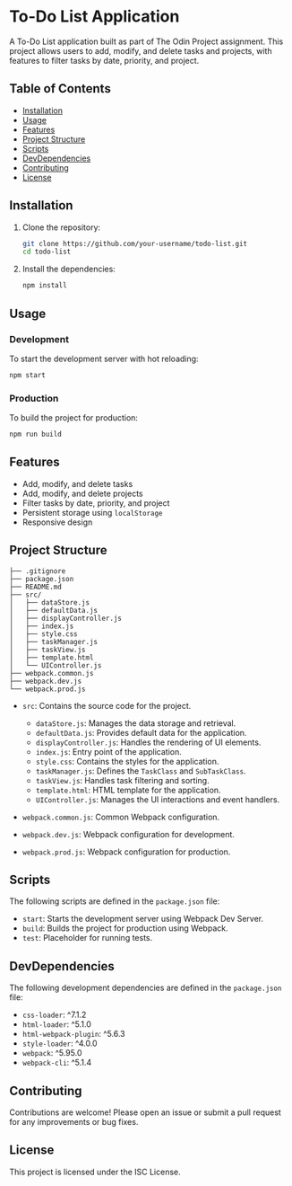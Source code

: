 # To-Do List Application

A To-Do List application built as part of The Odin Project assignment. This project allows users to add, modify, and delete tasks and projects, with features to filter tasks by date, priority, and project.

## Table of Contents

- [Installation](#installation)
- [Usage](#usage)
- [Features](#features)
- [Project Structure](#project-structure)
- [Scripts](#scripts)
- [DevDependencies](#devdependencies)
- [Contributing](#contributing)
- [License](#license)

## Installation

1. Clone the repository:
   ```sh
   git clone https://github.com/your-username/todo-list.git
   cd todo-list
   ```

2. Install the dependencies:
   ```sh
   npm install
   ```

## Usage

### Development

To start the development server with hot reloading:
```sh
npm start
```

### Production

To build the project for production:
```sh
npm run build
```

## Features

- Add, modify, and delete tasks
- Add, modify, and delete projects
- Filter tasks by date, priority, and project
- Persistent storage using `localStorage`
- Responsive design

## Project Structure

```
├── .gitignore
├── package.json
├── README.md
├── src/
│   ├── dataStore.js
│   ├── defaultData.js
│   ├── displayController.js
│   ├── index.js
│   ├── style.css
│   ├── taskManager.js
│   ├── taskView.js
│   ├── template.html
│   └── UIController.js
├── webpack.common.js
├── webpack.dev.js
└── webpack.prod.js
```

- `src`: Contains the source code for the project.
  - `dataStore.js`: Manages the data storage and retrieval.
  - `defaultData.js`: Provides default data for the application.
  - `displayController.js`: Handles the rendering of UI elements.
  - `index.js`: Entry point of the application.
  - `style.css`: Contains the styles for the application.
  - `taskManager.js`: Defines the `TaskClass` and `SubTaskClass`.
  - `taskView.js`: Handles task filtering and sorting.
  - `template.html`: HTML template for the application.
  - `UIController.js`: Manages the UI interactions and event handlers.

- `webpack.common.js`: Common Webpack configuration.
- `webpack.dev.js`: Webpack configuration for development.
- `webpack.prod.js`: Webpack configuration for production.

## Scripts

The following scripts are defined in the `package.json` file:

- `start`: Starts the development server using Webpack Dev Server.
- `build`: Builds the project for production using Webpack.
- `test`: Placeholder for running tests.

## DevDependencies

The following development dependencies are defined in the `package.json` file:

- `css-loader`: ^7.1.2
- `html-loader`: ^5.1.0
- `html-webpack-plugin`: ^5.6.3
- `style-loader`: ^4.0.0
- `webpack`: ^5.95.0
- `webpack-cli`: ^5.1.4

## Contributing

Contributions are welcome! Please open an issue or submit a pull request for any improvements or bug fixes.

## License

This project is licensed under the ISC License.
